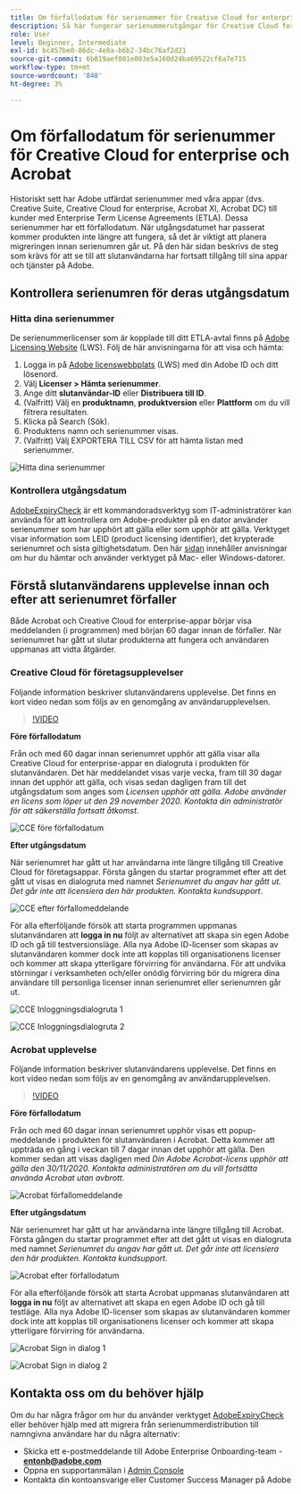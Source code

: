 ```yaml
---
title: Om förfallodatum för serienummer för Creative Cloud for enterprise och Acrobat
description: Så här fungerar serienummerutgångar för Creative Cloud for enterprise och Acrobat
role: User
level: Beginner, Intermediate
exl-id: bc457be0-86dc-4e8a-b6b2-34bc76af2d21
source-git-commit: 6b819aef801e003e5a160d24ba69522cf6a7e715
workflow-type: tm+mt
source-wordcount: '848'
ht-degree: 3%

---
```


# Om förfallodatum för serienummer för Creative Cloud for enterprise och Acrobat

Historiskt sett har Adobe utfärdat serienummer med våra appar (dvs. Creative Suite, Creative Cloud for enterprise, Acrobat XI, Acrobat DC) till kunder med Enterprise Term License Agreements (ETLA). Dessa serienummer har ett förfallodatum. När utgångsdatumet har passerat kommer produkten inte längre att fungera, så det är viktigt att planera migreringen innan serienumren går ut. På den här sidan beskrivs de steg som krävs för att se till att slutanvändarna har fortsatt tillgång till sina appar och tjänster på Adobe.

## Kontrollera serienumren för deras utgångsdatum

### Hitta dina serienummer

De serienummerlicenser som är kopplade till ditt ETLA-avtal finns på [Adobe Licensing Website](https://licensing.adobe.com/) (LWS). Följ de här anvisningarna för att visa och hämta:

1. Logga in på [Adobe licenswebbplats](https://licensing.adobe.com/) (LWS) med din Adobe ID och ditt lösenord.
1. Välj **Licenser > Hämta serienummer**.
1. Ange ditt **slutanvändar-ID** eller **Distribuera till ID**.
1. (Valfritt) Välj en **produktnamn**, **produktversion** eller **Plattform** om du vill filtrera resultaten.
1. Klicka på Search (Sök). 
1. Produktens namn och serienummer visas.
1. (Valfritt) Välj EXPORTERA TILL CSV för att hämta listan med serienummer.

![Hitta dina serienummer](assets/retrieveserialnumbers.png)

### Kontrollera utgångsdatum

[AdobeExpiryCheck](https://helpx.adobe.com/enterprise/kb/volume-license-expiration-check.html) är ett kommandoradsverktyg som IT-administratörer kan använda för att kontrollera om Adobe-produkter på en dator använder serienummer som har upphört att gälla eller som upphör att gälla. Verktyget visar information som LEID (product licensing identifier), det krypterade serienumret och sista giltighetsdatum. Den här [sidan](https://helpx.adobe.com/enterprise/kb/volume-license-expiration-check.html) innehåller anvisningar om hur du hämtar och använder verktyget på Mac- eller Windows-datorer.

## Förstå slutanvändarens upplevelse innan och efter att serienumret förfaller

Både Acrobat och Creative Cloud for enterprise-appar börjar visa meddelanden (i programmen) med början 60 dagar innan de förfaller. När serienumret har gått ut slutar produkterna att fungera och användaren uppmanas att vidta åtgärder.

### Creative Cloud för företagsupplevelser

Följande information beskriver slutanvändarens upplevelse. Det finns en kort video nedan som följs av en genomgång av användarupplevelsen.

>[!VIDEO](https://video.tv.adobe.com/v/331746?hidetitle=true)

**Före förfallodatum**

Från och med 60 dagar innan serienumret upphör att gälla visar alla Creative Cloud for enterprise-appar en dialogruta i produkten för slutanvändaren. Det här meddelandet visas varje vecka, fram till 30 dagar innan det upphör att gälla, och visas sedan dagligen fram till det utgångsdatum som anges som *Licensen upphör att gälla. Adobe använder en licens som löper ut den 29 november 2020. Kontakta din administratör för att säkerställa fortsatt åtkomst*.

![CCE före förfallodatum](assets/cceexpiring.png)

**Efter utgångsdatum**

När serienumret har gått ut har användarna inte längre tillgång till Creative Cloud för företagsappar. Första gången du startar programmet efter att det gått ut visas en dialogruta med namnet *Serienumret du angav har gått ut. Det går inte att licensiera den här produkten. Kontakta kundsupport*.

![CCE efter förfallomeddelande](assets/cceafterexpire.png)

För alla efterföljande försök att starta programmen uppmanas slutanvändaren att **logga in nu** följt av alternativet att skapa sin egen Adobe ID och gå till testversionsläge. Alla nya Adobe ID-licenser som skapas av slutanvändaren kommer dock inte att kopplas till organisationens licenser och kommer att skapa ytterligare förvirring för användarna. För att undvika störningar i verksamheten och/eller onödig förvirring bör du migrera dina användare till personliga licenser innan serienumret eller serienumren går ut.

![CCE Inloggningsdialogruta 1](assets/ccesignin1.png)

![CCE Inloggningsdialogruta 2](assets/ccesignin2.png)

### Acrobat upplevelse

Följande information beskriver slutanvändarens upplevelse. Det finns en kort video nedan som följs av en genomgång av användarupplevelsen.

>[!VIDEO](https://video.tv.adobe.com/v/331749?hidetitle=true)


**Före förfallodatum**

Från och med 60 dagar innan serienumret upphör visas ett popup-meddelande i produkten för slutanvändaren i Acrobat. Detta kommer att uppträda en gång i veckan till 7 dagar innan det upphör att gälla. Den kommer sedan att visas dagligen med *Din Adobe Acrobat-licens upphör att gälla den 30/11/2020. Kontakta administratören om du vill fortsätta använda Acrobat utan avbrott.*

![Acrobat förfallomeddelande](assets/acrobatexpiring.png)

**Efter utgångsdatum**

När serienumret har gått ut har användarna inte längre tillgång till Acrobat. Första gången du startar programmet efter att det gått ut visas en dialogruta med namnet *Serienumret du angav har gått ut. Det går inte att licensiera den här produkten. Kontakta kundsupport.*

![Acrobat efter förfallodatum](assets/acrobatafterexpire.png)

För alla efterföljande försök att starta Acrobat uppmanas slutanvändaren att **logga in nu** följt av alternativet att skapa en egen Adobe ID och gå till testläge. Alla nya Adobe ID-licenser som skapas av slutanvändaren kommer dock inte att kopplas till organisationens licenser och kommer att skapa ytterligare förvirring för användarna.

![Acrobat Sign in dialog 1](assets/acrobatsignin1.png)

![Acrobat Sign in dialog 2](assets/acrobatsignin2.png)

## Kontakta oss om du behöver hjälp

Om du har några frågor om hur du använder verktyget [AdobeExpiryCheck](https://helpx.adobe.com/enterprise/kb/volume-license-expiration-check.html) eller behöver hjälp med att migrera från serienummerdistribution till namngivna användare har du några alternativ:
* Skicka ett e-postmeddelande till Adobe Enterprise Onboarding-team - **entonb@adobe.com**
* Öppna en supportanmälan i [Admin Console](https://adminconsole.adobe.com/support)
* Kontakta din kontoansvarige eller Customer Success Manager på Adobe
